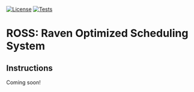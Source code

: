 [![License](https://img.shields.io/badge/License-Apache_2.0-blue.svg)](https://opensource.org/licenses/Apache-2.0)
[![Tests](https://github.com/bc-ross/ross-core/actions/workflows/tests.yml/badge.svg)](https://github.com/bc-ross/ross-core/actions/workflows/tests.yml)

# ROSS: Raven Optimized Scheduling System

## Instructions

Coming soon!
